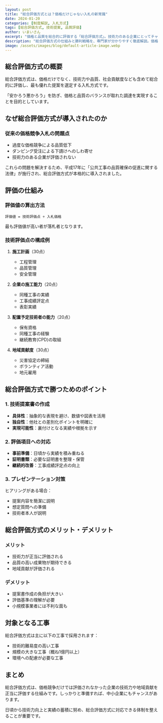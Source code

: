 ```yaml
---
layout: post
title: "総合評価方式とは？価格だけじゃない入札の新常識"
date: 2024-01-20
categories: [制度解説, 入札方式]
tags: [総合評価方式, 技術提案, 品質評価]
author: いまいさん
excerpt: "価格と品質を総合的に評価する「総合評価方式」。技術力のある企業にとってチャンスとなるこの方式について、評価項目や対策を詳しく解説します。"
description: "総合評価方式の仕組みと勝利戦略を、専門家が分かりやすく徹底解説。価格点と技術点の配分、評価項目の詳細、高得点を獲得する技術提案書作成のポイントまで、技術力で差別化を図りたい企業のための実践的な入札戦略ガイドです。"
image: /assets/images/blog/default-article-image.webp
---
```


## 総合評価方式の概要

総合評価方式は、価格だけでなく、技術力や品質、社会貢献度なども含めて総合的に評価し、最も優れた提案を選定する入札方式です。

「安かろう悪かろう」を防ぎ、価格と品質のバランスが取れた調達を実現することを目的としています。

## なぜ総合評価方式が導入されたのか

### 従来の価格競争入札の問題点
- 過度な価格競争による品質低下
- ダンピング受注による下請けへのしわ寄せ
- 技術力のある企業が評価されない

これらの問題を解決するため、平成17年に「公共工事の品質確保の促進に関する法律」が施行され、総合評価方式が本格的に導入されました。

## 評価の仕組み

### 評価値の算出方法
```
評価値 = 技術評価点 ÷ 入札価格
```

最も評価値が高い者が落札者となります。

### 技術評価点の構成例
1. **施工計画**（30点）
   - 工程管理
   - 品質管理
   - 安全管理

2. **企業の施工能力**（20点）
   - 同種工事の実績
   - 工事成績評定点
   - 表彰実績

3. **配置予定技術者の能力**（20点）
   - 保有資格
   - 同種工事の経験
   - 継続教育(CPD)の取組

4. **地域貢献度**（30点）
   - 災害協定の締結
   - ボランティア活動
   - 地元雇用

## 総合評価方式で勝つためのポイント

### 1. 技術提案書の作成
- **具体性**：抽象的な表現を避け、数値や図表を活用
- **独自性**：他社との差別化ポイントを明確に
- **実現可能性**：裏付けとなる実績や根拠を示す

### 2. 評価項目への対応
- **事前準備**：日頃から実績を積み重ねる
- **証明書類**：必要な証明書を整理・保管
- **継続的改善**：工事成績評定点の向上

### 3. プレゼンテーション対策
ヒアリングがある場合：
- 提案内容を簡潔に説明
- 想定質問への準備
- 技術者本人が説明

## 総合評価方式のメリット・デメリット

### メリット
- 技術力が正当に評価される
- 品質の高い成果物が期待できる
- 地域貢献が評価される

### デメリット
- 提案書作成の負担が大きい
- 評価基準の理解が必要
- 小規模事業者には不利な面も

## 対象となる工事

総合評価方式は主に以下の工事で採用されます：
- 技術的難易度の高い工事
- 規模の大きな工事（概ね1億円以上）
- 環境への配慮が必要な工事

## まとめ

総合評価方式は、価格競争だけでは評価されなかった企業の技術力や地域貢献を正当に評価する仕組みです。しっかりと準備すれば、中小企業にもチャンスがあります。

日頃から技術力向上と実績の蓄積に努め、総合評価方式に対応できる体制を整えることが重要です。